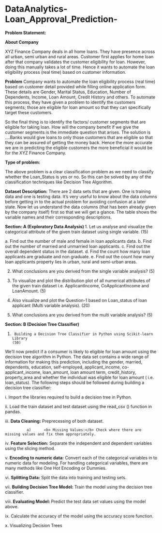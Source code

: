 # DataAnalytics-Loan_Approval_Prediction-

<b>Problem Statement:</b>

<b>About Company</b>

XYZ Finance Company deals in all home loans. They have presence across all urban, semi urban and rural areas. Customer first applies for home loan after that company validates the customer eligibility for loan. However, doing this manually takes a lot of time. Hence it wants to automate the loan eligibility process (real time) based on customer information.

<b>Problem</b>
Company wants to automate the loan eligibility process (real time) based on customer detail provided while filling online application form. These details are Gender, Marital Status, Education, Number of Dependents, Income, Loan Amount, Credit History and others. To automate this process, they have given a problem to identify the customers segments; those are eligible for loan amount so that they can specifically target these customers.

So the final thing is to identify the factors/ customer segments that are eligible for taking loan. How will the company benefit if we give the customer segments is the immediate question that arises. The solution is ….Banks would give loans to only those customers that are eligible so that they can be assured of getting the money back. Hence the more accurate we are in predicting the eligible customers the more beneficial it would be for the XYZ Finance Company.

<b>Type of problem:</b>

The above problem is a clear classification problem as we need to classify whether the Loan_Status is yes or no. So this can be solved by any of the classification techniques like Decision Tree Algorithm.



<b>Dataset Description:</b> There are 2 data sets that are given. One is training data and one is testing data. It’s very useful to know about the data columns before getting in to the actual problem for avoiding confusion at a later state. Now let us understand the data columns (that has been already given by the company itself) first so that we will get a glance. The table shows the variable names and their corresponding descriptions.

<b>
Section: A (Exploratory Data Analysis)
</b>
1.  Let us analyse and visualize the categorical attribute of the given train dataset using single variable.                         (15)

a. Find out the number of male and female in loan applicants data.
b. Find out the number of married and unmarried loan applicants.
c. Find out the overall dependent status in the dataset.
d. Find the count how many loan applicants are graduate and non graduate.
e. Find out the count how many loan applicants property lies in urban, rural and semi-urban areas.




2.  What conclusions are you derived from the single variable analysis?                                                              (5)

3.  To visualize and plot the distribution plot of all numerical attributes of the given train dataset i.e. ApplicantIncome,  CoApplicantIncome and LoanAmount.                                                                                                                                                                                                                                                                                                                                          (5)

4. Also visualize and plot the Question-1 based on Loan_status of loan applicant (Multi variable analysis).                          (20)

5. What conclusions are you derived from the multi variable analysis?                                                                 (5)


<b>
  Section: B (Decision Tree Classifier)
</b>


1.      Building a Decision Tree Classifier in Python using Scikit-learn Library                                                                       (50)

We’ll now predict if a consumer is likely to eligible for loan amount using the decision tree algorithm in Python. The data set contains a wide range of information for making this prediction, including the gender, married, dependents, education, self-employed, applicant_income, co-applicant_income, loan_amount, loan amount term, credit_history, property_area and whether the individual was eligible for loan amount ( i.e. loan_status). The following steps should be followed during building a decision tree classifier:

 i.      Import the libraries required to build a decision tree in Python.

 ii.     Load the train dataset and test dataset using the read_csv () function in pandas.

iii.      <b>Data Cleaning:</b> Preprecessing of both dataset.

              a)      <b> Missing Values:</b> Check where there are missing values and fix them appropriately.

 iv.    <b> Feature Selection:</b> Separate the independent and dependent variables using the slicing method.

 v.      <b>Encoding to numeric data:</b> Convert each of the categorical variables in to numeric data for modeling. For handling categorical variables, there are many methods like One Hot Encoding or Dummies. 

 vi.    <b> Splitting Data:</b> Split the data into training and testing sets.

 vii.    <b>Building Decision Tree Model:</b> Train the model using the decision tree classifier.

 viii.  <b> Evaluating Model: </b>Predict the test data set values using the model above.

  ix.    Calculate the accuracy of the model using the accuracy score function.

  x.     Visualizing Decision Trees

